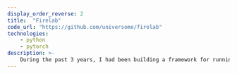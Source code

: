 ```yaml
---
display_order_reverse: 2
title:  "Firelab"
code_url: "https://github.com/universome/firelab"
technologies:
    - python
    - pytorch
description: >-
    During the past 3 years, I had been building a framework for running deep learning experiments in pytorch and using it in my research projects. It is very similar to pytorch-lightning + hydra, but without a proper documentation and testing ¯\_(ツ)_/¯
---
```

